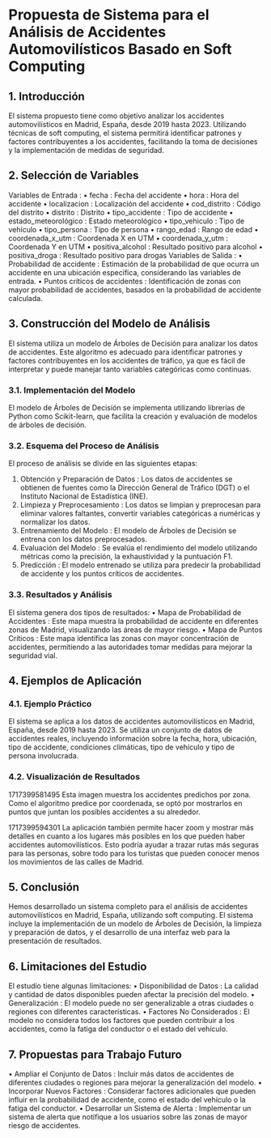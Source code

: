 # Propuesta de Sistema para el Análisis de Accidentes Automovilísticos Basado en Soft Computing
## 1. Introducción
El sistema propuesto tiene como objetivo analizar los accidentes automovilísticos en Madrid, España, desde 2019 hasta 2023. Utilizando técnicas de soft computing, el sistema permitirá identificar patrones y factores contribuyentes a los accidentes, facilitando la toma de decisiones y la implementación de medidas de seguridad.
## 2. Selección de Variables
Variables de Entrada :
•	fecha : Fecha del accidente
•	hora : Hora del accidente
•	localizacion : Localización del accidente
•	cod_distrito : Código del distrito
•	distrito : Distrito
•	tipo_accidente : Tipo de accidente
•	estado_meteorológico : Estado meteorológico
•	tipo_vehiculo : Tipo de vehículo
•	tipo_persona : Tipo de persona
•	rango_edad : Rango de edad
•	coordenada_x_utm : Coordenada X en UTM
•	coordenada_y_utm : Coordenada Y en UTM
•	positiva_alcohol : Resultado positivo para alcohol
•	positiva_droga : Resultado positivo para drogas
Variables de Salida :
•	Probabilidad de accidente : Estimación de la probabilidad de que ocurra un accidente en una ubicación específica, considerando las variables de entrada.
•	Puntos críticos de accidentes : Identificación de zonas con mayor probabilidad de accidentes, basados en la probabilidad de accidente calculada.
## 3. Construcción del Modelo de Análisis
El sistema utiliza un modelo de Árboles de Decisión para analizar los datos de accidentes. Este algoritmo es adecuado para identificar patrones y factores contribuyentes en los accidentes de tráfico, ya que es fácil de interpretar y puede manejar tanto variables categóricas como continuas.
### 3.1. Implementación del Modelo
El modelo de Árboles de Decisión se implementa utilizando librerías de Python como Scikit-learn, que facilita la creación y evaluación de modelos de árboles de decisión.
### 3.2. Esquema del Proceso de Análisis
El proceso de análisis se divide en las siguientes etapas:
1.	Obtención y Preparación de Datos : Los datos de accidentes se obtienen de fuentes como la Dirección General de Tráfico (DGT) o el Instituto Nacional de Estadística (INE).
2.	Limpieza y Preprocesamiento : Los datos se limpian y preprocesan para eliminar valores faltantes, convertir variables categóricas a numéricas y normalizar los datos.
3.	Entrenamiento del Modelo : El modelo de Árboles de Decisión se entrena con los datos preprocesados.
4.	Evaluación del Modelo : Se evalúa el rendimiento del modelo utilizando métricas como la precisión, la exhaustividad y la puntuación F1.
5.	Predicción : El modelo entrenado se utiliza para predecir la probabilidad de accidente y los puntos críticos de accidentes.
### 3.3. Resultados y Análisis
El sistema genera dos tipos de resultados:
•	Mapa de Probabilidad de Accidentes : Este mapa muestra la probabilidad de accidente en diferentes zonas de Madrid, visualizando las áreas de mayor riesgo.
•	Mapa de Puntos Críticos : Este mapa identifica las zonas con mayor concentración de accidentes, permitiendo a las autoridades tomar medidas para mejorar la seguridad vial.
## 4. Ejemplos de Aplicación
### 4.1. Ejemplo Práctico
El sistema se aplica a los datos de accidentes automovilísticos en Madrid, España, desde 2019 hasta 2023. Se utiliza un conjunto de datos de accidentes reales, incluyendo información sobre la fecha, hora, ubicación, tipo de accidente, condiciones climáticas, tipo de vehículo y tipo de persona involucrada.
### 4.2. Visualización de Resultados
 
1717399581495
Esta imagen muestra los accidentes predichos por zona. Como el algoritmo predice por coordenada, se optó por mostrarlos en puntos que juntan los posibles accidentes a su alrededor.
 
1717399594301
La aplicación también permite hacer zoom y mostrar más detalles en cuanto a los lugares más posibles en los que pueden haber accidentes automovilísticos. Esto podría ayudar a trazar rutas más seguras para las personas, sobre todo para los turistas que pueden conocer menos los movimientos de las calles de Madrid.
## 5. Conclusión
Hemos desarrollado un sistema completo para el análisis de accidentes automovilísticos en Madrid, España, utilizando soft computing. El sistema incluye la implementación de un modelo de Árboles de Decisión, la limpieza y preparación de datos, y el desarrollo de una interfaz web para la presentación de resultados.
## 6. Limitaciones del Estudio
El estudio tiene algunas limitaciones:
•	Disponibilidad de Datos : La calidad y cantidad de datos disponibles pueden afectar la precisión del modelo.
•	Generalización : El modelo puede no ser generalizable a otras ciudades o regiones con diferentes características.
•	Factores No Considerados : El modelo no considera todos los factores que pueden contribuir a los accidentes, como la fatiga del conductor o el estado del vehículo.
## 7. Propuestas para Trabajo Futuro
•	Ampliar el Conjunto de Datos : Incluir más datos de accidentes de diferentes ciudades o regiones para mejorar la generalización del modelo.
•	Incorporar Nuevos Factores : Considerar factores adicionales que pueden influir en la probabilidad de accidente, como el estado del vehículo o la fatiga del conductor.
•	Desarrollar un Sistema de Alerta : Implementar un sistema de alerta que notifique a los usuarios sobre las zonas de mayor riesgo de accidentes.

